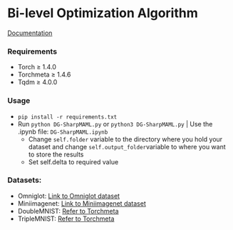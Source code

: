 # Bi-level Optimization Algorithm
[Documentation](https://pytorch.org/)

### Requirements
 - Torch $\geq$ 1.4.0
 - Torchmeta $\geq$ 1.4.6
 - Tqdm $\geq$ 4.0.0

### Usage
 - `pip install -r requirements.txt`
 - Run `python DG-SharpMAML.py` or `python3 DG-SharpMAML.py` | Use the .ipynb file: `DG-SharpMAML.ipynb`
   - Change `self.folder` variable to the directory where you hold your dataset and change `self.output_folder`variable to where you want to store the results
   - Set self.delta to required value

### Datasets:
- Omniglot: [Link to Omniglot dataset](https://drive.google.com/file/d/1xVKZPDAdLmf7UQq9AwdtXFLo3Ph7fY2o/view)
- Miniimagenet: [Link to Miniimagenet dataset](https://drive.google.com/drive/folders/14Q6tuCPct0-OgpcSpptyob14MlVqZRW2)
- DoubleMNIST: [Refer to Torchmeta](https://tristandeleu.github.io/pytorch-meta/api_reference/datasets/)
- TripleMNIST: [Refer to Torchmeta](https://tristandeleu.github.io/pytorch-meta/api_reference/datasets/)
